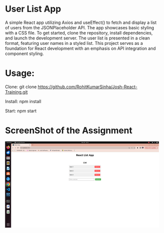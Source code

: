# User List App
A simple React app utilizing Axios and useEffect() to fetch and display a list of users from the JSONPlaceholder API. The app showcases basic styling with a CSS file. To get started, clone the repository, install dependencies, and launch the development server. The user list is presented in a clean format, featuring user names in a styled list. This project serves as a foundation for React development with an emphasis on API integration and component styling.

# Usage:

Clone: git clone https://github.com/RohitKumarSinha/Josh-React-Training.git

Install: npm install

Start: npm start

# ScreenShot of the Assignment
![assignment-two](https://github.com/RohitKumarSinha/Josh-React-Training/blob/main/assignment-one/public/Dynamic_React_App.png)
